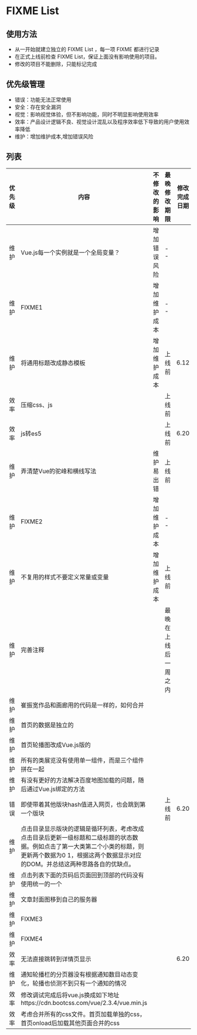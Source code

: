 # FIXME List

## 使用方法
 * 从一开始就建立独立的 FIXME List ，每一项 FIXME 都进行记录
 * 在正式上线前检查 FIXME List，保证上面没有影响使用的项目。
 * 修改的项目不能删除，只能标记完成


## 优先级管理
* 错误：功能无法正常使用
* 安全：存在安全漏洞
* 视觉：影响视觉体验，但不影响功能，同时不明显影响使用效率
* 效率：产品设计逻辑不良、视觉设计混乱以及程序效率低下导致的用户使用效率降低
* 维护：增加维护成本,增加错误风险

## 列表
优先级 | 内容 | 不修改的影响 | 最晚修改期限 | 修改完成日期
--|--|--|--|--
维护 | Vue.js每一个实例就是一个全局变量？ | 增加错误风险 | -- |
维护 | FIXME1 | 增加维护成本 | -- |
维护 | 将通用标题改成静态模板 | 增加维护成本 | 上线前 | 6.12
效率 | 压缩css、js | | 上线前 |
效率 | js转es5 | | 上线前 | 6.20
维护 | 弄清楚Vue的驼峰和横线写法 | 维护易出错 | 上线前 |
维护 | FIXME2 | 增加维护成本 | -- |
维护 | 不复用的样式不要定义常量或变量 | 增加维护成本 | 上线前 |
维护 | 完善注释 | | 最晚在上线后一周之内 |
维护 | 崔振宽作品和画廊用的代码是一样的，如何合并 | | |
维护 | 首页的数据是独立的 | | |
维护 | 首页轮播图改成Vue.js版的 |||
维护 | 所有的类展览没有使用单一组件，而是三个组件拼在一起 | | |
维护 | 有没有更好的方法解决百度地图加载的问题，随后通过Vue.js绑定的方法 |||
错误 | 即使带着其他版块hash值进入网页，也会跳到第一个版块 | | 上线前 | 6.20
维护 | 点击目录显示版块的逻辑是循环列表，考虑改成点击目录后更新一级标题和二级标题的状态数据。例如点击了第一大类第二个小类的标题，则更新两个数据为0 1，根据这两个数据显示对应的DOM。并总结这两种思路各自的优缺点。 |||
维护 | 点击列表下面的页码后页面回到顶部的代码没有使用统一的一个 | | |
维护 | 文章封面图移到自己的服务器 |||
维护 | FIXME3 |||
维护 | FIXME4 |||
效率 | 无法直接跳转到详情页显示 ||| 6.20
维护 | 通知轮播栏的分页器没有根据通知数目动态变化，轮播也侦测不到只有一个通知的情况 |||
效率 | 修改调试完成后将vue.js换成如下地址https://cdn.bootcss.com/vue/2.3.4/vue.min.js |||
效率 | 考虑合并所有的css文件。首页加载单独的css，首页onload后加载其他页面合并的css |||
